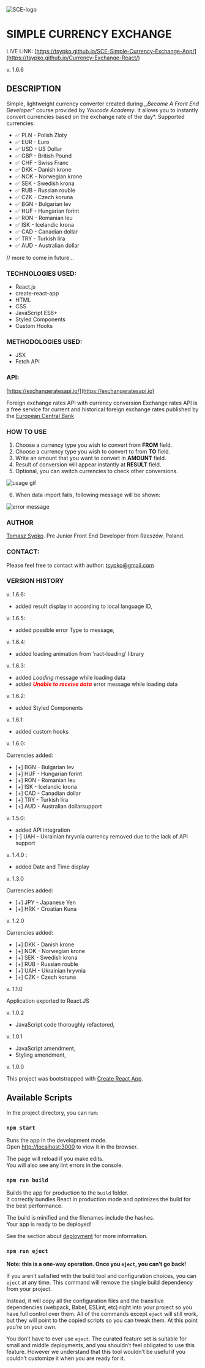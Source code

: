 
![SCE-logo](https://raw.githubusercontent.com/TSypko/Currency-Exchange-React/master/share-mini.png)
# SIMPLE CURRENCY EXCHANGE
LIVE LINK: [https://tsypko.github.io/SCE-Simple-Currency-Exchange-App/](https://tsypko.github.io/Currency-Exchange-React/)

 v. 1.6.6

## DESCRIPTION
Simple, lightweight currency converter created during ,*,Become A Front End Developer"* course provided by *Youcode Academy*.
It allows you to instantly convert currencies based on the exchange rate of the day*.
Supported currencies: 

 - ✅ PLN - Polish Zloty
 - ✅ EUR - Euro
 - ✅ USD - US Dollar
 - ✅ GBP - British Pound
 - ✅ CHF - Swiss Franc
 - ✅ DKK - Danish krone
 - ✅ NOK - Norwegian krone
 - ✅ SEK - Swedish krona
 - ✅ RUB - Russian rouble
 - ✅ CZK - Czech koruna
 - ✅ BGN - Bulgarian lev
 - ✅ HUF - Hungarian forint
 - ✅ RON - Romanian leu
 - ✅ ISK - Icelandic krona
 - ✅ CAD - Canadian dollar
 - ✅ TRY - Turkish lira
 - ✅ AUD - Australian dollar

 // more to come in future...


### TECHNOLOGIES USED:

- React.js
- create-react-app
- HTML
- CSS
- JavaScript ES6+
- Styled Components
- Custom Hooks

### METHODOLOGIES USED:

- JSX
- Fetch API

### API:

[https://exchangeratesapi.io/](https://exchangeratesapi.io)

Foreign exchange rates API
with currency conversion
Exchange rates API is a free service for current and historical foreign exchange rates
published by the [European Central Bank](https://www.ecb.europa.eu/stats/policy_and_exchange_rates/euro_reference_exchange_rates/html/index.en.html/)

### HOW TO USE

1. Choose a currency type you wish to convert from **FROM** field.
2. Choose a currency type you wish to convert to from **TO** field.
3. Write an amount that you want to convert in **AMOUNT** field.
4. Result of conversion will appear instantly at **RESULT** field.
5. Optional, you can switch currencies to check other conversions.

![usage gif](https://raw.githubusercontent.com/TSypko/Currency-Exchange-React/master/sce__usage.gif)

6. When data import fails, following message will be shown:

![error message](https://raw.githubusercontent.com/TSypko/Currency-Exchange-React/master/error.png)

### AUTHOR
[Tomasz Sypko](https://tsypko.github.io/homepage/). Pre Junior Front End Developer from Rzeszów, Poland. 
### CONTACT:
Please feel free to contact with author: [tsypko@gmail.com](tsypko@gmail.com)

### VERSION HISTORY

v. 1.6.6:

- added result display in according to local language ID,

v. 1.6.5:

- added possible error Type to message,

v. 1.6.4:

- added loading animation from 'ract-loading' library

v. 1.6.3:

- added *Loading* message while loading data
- added <span style="color: red">***Unable to receive data***</span> error message while loading data

v. 1.6.2:

- added Styled Components

v. 1.6.1:

- added custom hooks

v. 1.6.0:

Currencies added:
 - [+] BGN - Bulgarian lev
 - [+] HUF - Hungarian forint
 - [+] RON - Romanian leu
 - [+] ISK - Icelandic krona
 - [+] CAD - Canadian dollar
 - [+] TRY - Turkish lira
 - [+] AUD - Australian dollarsupport

v. 1.5.0:
- added API integration
- [-] UAH - Ukrainian hryvnia currency removed due to the lack of API support

v. 1.4.0  :
- added Date and Time display

v. 1.3.0

Currencies added:
 - [+] JPY - Japanese Yen
 - [+] HRK - Croatian Kuna

v. 1.2.0

Currencies added:
 - [+] DKK - Danish krone
 - [+] NOK - Norwegian krone
 - [+] SEK - Swedish krona
 - [+] RUB - Russian rouble
 - [+] UAH - Ukrainian hryvnia
 - [+] CZK - Czech koruna

v. 1.1.0

Application exported to React.JS

v. 1.0.2
- JavaScript code thoroughly refactored,

v. 1.0.1
- JavaScript amendment,
- Styling amendment,

v. 1.0.0


This project was bootstrapped with [Create React App](https://github.com/facebook/create-react-app).

## Available Scripts

In the project directory, you can run:

### `npm start`

Runs the app in the development mode.<br />
Open [http://localhost:3000](http://localhost:3000) to view it in the browser.

The page will reload if you make edits.<br />
You will also see any lint errors in the console.

### `npm run build`

Builds the app for production to the `build` folder.<br />
It correctly bundles React in production mode and optimizes the build for the best performance.

The build is minified and the filenames include the hashes.<br />
Your app is ready to be deployed!

See the section about [deployment](https://facebook.github.io/create-react-app/docs/deployment) for more information.

### `npm run eject`

**Note: this is a one-way operation. Once you `eject`, you can’t go back!**

If you aren’t satisfied with the build tool and configuration choices, you can `eject` at any time. This command will remove the single build dependency from your project.

Instead, it will copy all the configuration files and the transitive dependencies (webpack, Babel, ESLint, etc) right into your project so you have full control over them. All of the commands except `eject` will still work, but they will point to the copied scripts so you can tweak them. At this point you’re on your own.

You don’t have to ever use `eject`. The curated feature set is suitable for small and middle deployments, and you shouldn’t feel obligated to use this feature. However we understand that this tool wouldn’t be useful if you couldn’t customize it when you are ready for it.